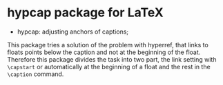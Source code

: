 # hypcap package for LaTeX

* hypcap: adjusting anchors of captions;


This package tries a solution of the problem with
hyperref, that links to floats points below the
caption and not at the beginning of the float.
Therefore this package divides the task into two
part, the link setting with `\capstart` or
automatically at the beginning of a float and
the rest in the `\caption` command.

